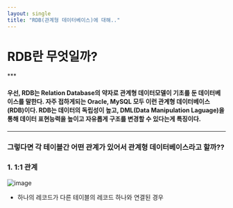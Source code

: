 ```yaml
---
layout: single
title: "RDB(관계형 데이터베이스)에 대해.."
---
```


<h1>RDB란 무엇일까?</h1>
***

<h4> 우선, RDB는 Relation Database의 약자로 관계형 데이터모델이 기초를 둔 데이터베이스를 말한다.
자주 접하게되는 Oracle, MySQL 모두 이런 관계형 데이터베이스(RDB)이다.
RDB는 데이터의 독립성이 높고, DML(Data Manipulation Laguage)을 통해 데이터 표현능력을 높이고 자유롭게 구조를 변경할 수 있다는게 특징이다.</h4>


***
<h3>
 그렇다면 각 테이블간 어떤 관계가 있어서 관계형 데이터베이스라고 할까??
</h3>

<h3>1. 1:1 관계</h3>

![image](https://user-images.githubusercontent.com/38518827/149722167-b073afee-8966-44fe-9d83-77f5d4e9a696.png)

 * 하나의 레코드가 다른 테이블의 레코드 하나와 연결된 경우


